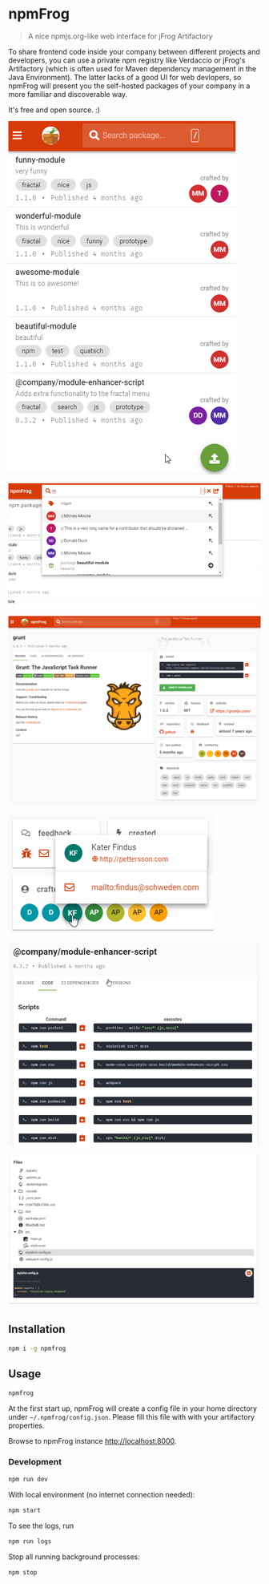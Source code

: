 # npmFrog

> A nice npmjs.org-like web interface for jFrog Artifactory

To share frontend code inside your company between different projects and developers, you can use a private npm registry like Verdaccio or jFrog's Artifactory (which is often used for Maven dependency management in the Java Environment).
The latter lacks of a good UI for web devlopers, so npmFrog will present you the self-hosted packages of your company in a more familiar and discoverable way.

It's free and open source. :)

![Screenshot](art/screenshot-list.png)

![Screenshot](art/screenshot-search.png)

![Screenshot](art/screenshot-detail.png)

![Screenshot](art/screenshot-crafter.png)

![Screenshot](art/screenshot-scripts.png)

![Screenshot](art/screenshot-files.png)

## Installation

```bash
npm i -g npmfrog
```

## Usage

```bash
npmfrog
```

At the first start up, npmFrog will create a config file in your home directory under `~/.npmfrog/config.json`. Please fill this file with with your artifactory properties.

Browse to npmFrog instance [http://localhost:8000](http://localhost:8000).

### Development

```bash
npm run dev
```

With local environment (no internet connection needed):

```bash
npm start
```

To see the logs, run

```bash
npm run logs
```

Stop all running background processes:

```bash
npm stop
```
